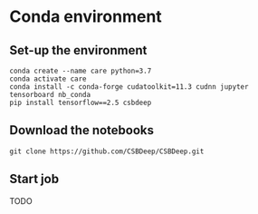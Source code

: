 # Conda environment

## Set-up the environment

```console title="Environment"
conda create --name care python=3.7
conda activate care
conda install -c conda-forge cudatoolkit=11.3 cudnn jupyter tensorboard nb_conda
pip install tensorflow==2.5 csbdeep
```

## Download the notebooks

```console title="Clone the repository"
git clone https://github.com/CSBDeep/CSBDeep.git
```

## Start job

TODO
